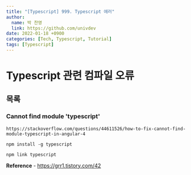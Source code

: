 ```yaml
---
title: "[Typescript] 999. Typescript 에러"
author:
  name: 박 찬영
  link: https://github.com/univdev
date: 2022-01-18 +0900
categories: [Tech, Typescript, Tutorial]
tags: [Typescript]
---
```

# Typescript 관련 컴파일 오류
## 목록
### Cannot find module 'typescript'
```
https://stackoverflow.com/questions/44611526/how-to-fix-cannot-find-module-typescript-in-angular-4

npm install -g typescript

npm link typescript
```
**Reference** - https://grr1.tistory.com/42